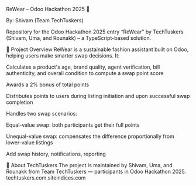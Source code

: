 ReWear – Odoo Hackathon 2025 🌱

By: Shivam (Team TechTuskers)

Repository for the Odoo Hackathon 2025 entry “ReWear” by TechTuskers (Shivam, Uma, and Rounakk) – a TypeScript-based solution. 

📌 Project Overview
ReWear is a sustainable fashion assistant built on Odoo, helping users make smarter swap decisions. It:

Calculates a product's age, brand quality, agent verification, bill authenticity, and overall condition to compute a swap point score

Awards a 2% bonus of total points

Distributes points to users during listing initiation and upon successful swap completion

Handles two swap scenarios:

Equal-value swap: both participants get their full points

Unequal-value swap: compensates the difference proportionally from lower-value listings

Add swap history, notifications, reporting

🧠 About TechTuskers
The project is maintained by Shivam, Uma, and Rounakk from Team TechTuskers — participants in Odoo Hackathon 2025. 
techtuskers.com.siteindices.com
